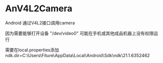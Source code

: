 # AnV4L2Camera
Android 通过V4L2接口调用camera

因为需要能够打开设备 "/dev/video0" 可能在手机或其他成品机器上没有权限运行

需要在local.properties添加
ndk.dir=C\:\\Users\\Fiture\\AppData\\Local\\Android\\Sdk\\ndk\\21.1.6352462
